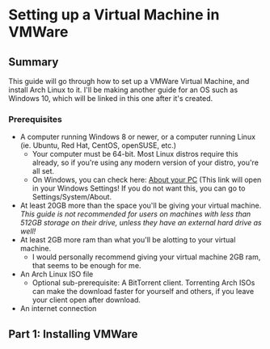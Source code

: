 # Setting up a Virtual Machine in VMWare

## Summary

This guide will go through how to set up a VMWare Virtual Machine, and install Arch Linux to it. I'll be making another guide for an OS such as Windows 10, which will be linked in this one after it's created.

### Prerequisites

* A computer running Windows 8 or newer, or a computer running Linux (ie. Ubuntu, Red Hat, CentOS, openSUSE, etc.)
	* Your computer must be 64-bit. Most Linux distros require this already, so if you're using any modern version of your distro, you're all set.
	* On Windows, you can check here: <a href="ms-settings:about" target="_blank" role="button">About your PC</a> (This link will open in your Windows Settings! If you do not want this, you can go to Settings/System/About.
* At least 20GB more than the space you'll be giving your virtual machine. *This guide is not recommended for users on machines with less than 512GB storage on their drive, unless they have an external hard drive as well!*
* At least 2GB more ram than what you'll be alotting to your virtual machine.
	* I would personally recommend giving your virtual machine 2GB ram, that seems to be enough for me.
* An Arch Linux ISO file
	* Optional sub-prerequisite: A BitTorrent client. Torrenting Arch ISOs can make the download faster for yourself and others, if you leave your client open after download.
* An internet connection

## Part 1: Installing VMWare

